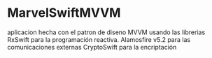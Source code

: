 # MarvelSwiftMVVM
aplicacion hecha con el patron de diseno MVVM 
usando las librerias 
RxSwift para la programación reactiva.
Alamosfire v5.2 para las comunicaciones externas
CryptoSwift para la encriptación
